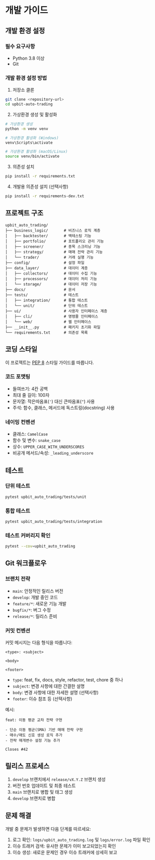 # 개발 가이드

## 개발 환경 설정

### 필수 요구사항
- Python 3.8 이상
- Git

### 개발 환경 설정 방법

1. 저장소 클론
```bash
git clone <repository-url>
cd upbit-auto-trading
```

2. 가상환경 생성 및 활성화
```bash
# 가상환경 생성
python -m venv venv

# 가상환경 활성화 (Windows)
venv\Scripts\activate

# 가상환경 활성화 (macOS/Linux)
source venv/bin/activate
```

3. 의존성 설치
```bash
pip install -r requirements.txt
```

4. 개발용 의존성 설치 (선택사항)
```bash
pip install -r requirements-dev.txt
```

## 프로젝트 구조

```
upbit_auto_trading/
├── business_logic/       # 비즈니스 로직 계층
│   ├── backtester/       # 백테스팅 기능
│   ├── portfolio/        # 포트폴리오 관리 기능
│   ├── screener/         # 종목 스크리닝 기능
│   ├── strategy/         # 매매 전략 관리 기능
│   └── trader/           # 거래 실행 기능
├── config/               # 설정 파일
├── data_layer/           # 데이터 계층
│   ├── collectors/       # 데이터 수집 기능
│   ├── processors/       # 데이터 처리 기능
│   └── storage/          # 데이터 저장 기능
├── docs/                 # 문서
├── tests/                # 테스트
│   ├── integration/      # 통합 테스트
│   └── unit/             # 단위 테스트
├── ui/                   # 사용자 인터페이스 계층
│   ├── cli/              # 명령줄 인터페이스
│   └── web/              # 웹 인터페이스
├── __init__.py           # 패키지 초기화 파일
└── requirements.txt      # 의존성 목록
```

## 코딩 스타일

이 프로젝트는 [PEP 8](https://www.python.org/dev/peps/pep-0008/) 스타일 가이드를 따릅니다.

### 코드 포맷팅
- 들여쓰기: 4칸 공백
- 최대 줄 길이: 100자
- 문자열: 작은따옴표(`'`) 대신 큰따옴표(`"`) 사용
- 주석: 함수, 클래스, 메서드에 독스트링(docstring) 사용

### 네이밍 컨벤션
- 클래스: `CamelCase`
- 함수 및 변수: `snake_case`
- 상수: `UPPER_CASE_WITH_UNDERSCORES`
- 비공개 메서드/속성: `_leading_underscore`

## 테스트

### 단위 테스트
```bash
pytest upbit_auto_trading/tests/unit
```

### 통합 테스트
```bash
pytest upbit_auto_trading/tests/integration
```

### 테스트 커버리지 확인
```bash
pytest --cov=upbit_auto_trading
```

## Git 워크플로우

### 브랜치 전략
- `main`: 안정적인 릴리스 버전
- `develop`: 개발 중인 코드
- `feature/*`: 새로운 기능 개발
- `bugfix/*`: 버그 수정
- `release/*`: 릴리스 준비

### 커밋 컨벤션
커밋 메시지는 다음 형식을 따릅니다:
```
<type>: <subject>

<body>

<footer>
```

- `type`: feat, fix, docs, style, refactor, test, chore 중 하나
- `subject`: 변경 사항에 대한 간결한 설명
- `body`: 변경 사항에 대한 자세한 설명 (선택사항)
- `footer`: 이슈 참조 등 (선택사항)

예시:
```
feat: 이동 평균 교차 전략 구현

- 단순 이동 평균(SMA) 기반 매매 전략 구현
- 매수/매도 신호 생성 로직 추가
- 전략 매개변수 설정 기능 추가

Closes #42
```

## 릴리스 프로세스

1. `develop` 브랜치에서 `release/vX.Y.Z` 브랜치 생성
2. 버전 번호 업데이트 및 최종 테스트
3. `main` 브랜치로 병합 및 태그 생성
4. `develop` 브랜치로 병합

## 문제 해결

개발 중 문제가 발생하면 다음 단계를 따르세요:

1. 로그 확인: `logs/upbit_auto_trading.log` 및 `logs/error.log` 파일 확인
2. 이슈 트래커 검색: 유사한 문제가 이미 보고되었는지 확인
3. 이슈 생성: 새로운 문제인 경우 이슈 트래커에 상세히 보고